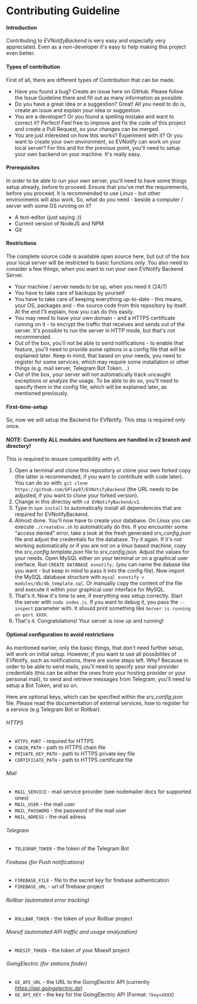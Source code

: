 # Contributing Guideline

#### Introduction

Contributing to _EVNotifyBackend_ is very easy and especially very appreciated.
Even as a non-developer it's easy to help making this project even better.

#### Types of contribution
First of all, there are different types of Contribution that can be made.
- Have you found a bug? Create an issue here on GitHub. Please follow the Issue Guideline there and fill out as many information as possible.
- Do you have a great idea or a suggestion? Great! All you need to do is, create an issue and explain your idea or suggestion.
- You are a developer? Or you found a spelling mistake and want to correct it? Perfect! Feel free to improve and fix the code of this project and create a Pull Request, so your changes can be merged.
- You are just interested on how this works? Experiment with it? Or you want to create your own environment, so EVNotify can work on your local server? For this and for the previous point, you'll need to setup your own backend on your machine. It's really easy.

#### Prerequisites
In order to be able to run your own server, you'll need to have some things setup already, before to proceed. Ensure that you've met the requirements, before you proceed.
It is recommended to use Linux - but other environments will also work.
So, what do you need - beside a computer / server with some OS running on it?
- A text-editor (just saying ;))
- Current version of NodeJS and NPM
- Git

#### Restrictions
The complete source code is available open source here, but out of the box your local server will be restricted to basic functions only. You also need to consider a few things, when you want to run your own EVNotify Backend Server.
- Your machine / server needs to be up, when you need it (24/7)
- You have to take care of backups by yourself
- You have to take care of keeping everything up-to-date - this means, your OS, packages and - the source code from this repository by itself. At the end I'll explain, how you can do this easily.
- You may need to have your own domain - and a HTTPS certificate running on it - to encrypt the traffic that receives and sends out of the server. It's possible to run the server in HTTP mode, but that's not recommended.
- Out of the box, you'll not be able to send notifications - to enable that feature, you'll need to provide some options in a config file that will be explained later. Keep in mind, that based on your needs, you need to register for some services, which may require some installation or other things (e.g. mail server, Telegram Bot Token, ..)
- Out of the box, your server will not automatically track uncaught exceptions or analyze the usage. To be able to do so, you'll need to specify them in the config file, which will be explained later, as mentioned previously.

#### First-time-setup
So, now we will setup the Backend for EVNotify. This step is required only once.

#### NOTE: Currently ALL modules and functions are handled in v2 branch and directory!
This is required to ensure compatibility with v1.

1. Open a terminal and clone this repository or clone your own forked copy (the latter is recommended, if you want to contribute with code later). You can do so with: `git clone https://github.com/GPlay97/EVNotifyBackend` (the URL needs to be adjusted, if you want to clone your forked version).
2. Change in this directoy with `cd EVNotifyBackend/v2`.
3. Type in `npm install` to automatically install all dependencies that are required for EVNotifyBackend.
4. Almost done. You'll now have to create your database. On Linux you can execute `./createEnv.sh` to automatically do this. If you encounter some "access denied" error, take a look at the fresh generated _srv_config.json_ file and adjust the credentials for the database. Try it again.
If it's not working automatically or if you are not on a linux based machine, copy the _srv_config.template.json_ file to _srv_config.json_. Adjust the values for your needs. Open MySQL either on your terminal or on a graphical user inerface. Run `CREATE DATABASE evnotify;` (you can name the dabase like you want - but keep in mind to pass it into the config file).
Now import the MySQL database structure with `mysql evnotify < modules/db/db_template.sql`. Or manually copy the content of the file and execute it within your graphical user interface for MySQL.
5. That's it. Now it's time to see, if everything was setup correctly. Start the server with `node index.js`. If you want to debug it, you pass the `--inspect` parameter with. It should print something like `Server is running on port XXXX`.
6. That's it. Congratulations! Your server is now up and running!

#### Optional configuration to avoid restrictions
As mentioned earlier, only the basic things, that don't need further setup, will work on initial setup. However, if you want to use all possibilites of EVNotify, such as notifications, there are some steps left. Why? Because in order to be able to send mails, you'll need to specify your mail provider credentials (this can be either the ones from your hosting provider or your personal mail), to send and retrieve messages from Telegram, you'll need to setup a Bot Token, and so on.

Here are optional keys, which can be specified within the _srv_config.json_ file. Please read the documentation of external services, how to register for a service (e.g Telegram Bot or Rollbar).

###### HTTPS
- `HTTPS_PORT` - required for HTTPS
- `CHAIN_PATH` - path to HTTPS chain file
- `PRIVATE_KEY_PATH` - path to HTTPS private key file
- `CERTIFICATE_PATH` - path to HTTPS certificate file
###### Mail
- `MAIL_SERVICE` - mail service provider (see nodemailer docs for supported ones)
- `MAIL_USER` - the mail user
- `MAIL_PASSWORD` - the password of the mail user
- `MAIL_ADRESS` - the mail adress
###### Telegram
- `TELEGRAM_TOKEN` - the token of the Telegram Bot
###### Firebase (for Push notifications)
- `FIREBASE_FILE` - file to the secret key for firebase authentication
- `FIREBASE_URL` - url of firebase project
###### Rollbar (automated error tracking)
- `ROLLBAR_TOKEN` - the token of your Rollbar project
###### Moesif (automated API traffic and usage analyzation)
- `MOESIF_TOKEN` - the token of your Moesif project
###### GoingElectric (for stations finder)
- `GE_API_URL` - the URL to the GoingElectric API (currently _https://api.goingelectric.de_)
- `GE_API_KEY` - the key for the GoingElectric API (Format: `?key=XXXX`)
